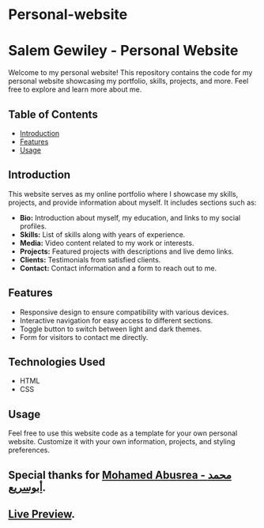 # Personal-website

# Salem Gewiley - Personal Website

Welcome to my personal website! This repository contains the code for my personal website showcasing my portfolio, skills, projects, and more. Feel free to explore and learn more about me.

## Table of Contents
- [Introduction](#introduction)
- [Features](#features)
- [Usage](#usage)

## Introduction

This website serves as my online portfolio where I showcase my skills, projects, and provide information about myself. It includes sections such as:
- **Bio:** Introduction about myself, my education, and links to my social profiles.
- **Skills:** List of skills along with years of experience.
- **Media:** Video content related to my work or interests.
- **Projects:** Featured projects with descriptions and live demo links.
- **Clients:** Testimonials from satisfied clients.
- **Contact:** Contact information and a form to reach out to me.

## Features

- Responsive design to ensure compatibility with various devices.
- Interactive navigation for easy access to different sections.
- Toggle button to switch between light and dark themes.
- Form for visitors to contact me directly.

## Technologies Used

- HTML
- CSS


## Usage

Feel free to use this website code as a template for your own personal website. Customize it with your own information, projects, and styling preferences.


## Special thanks for  [Mohamed Abusrea - محمد أبوسريع](https://www.youtube.com/@MohamedAbusrea/).

## [Live Preview](salemgewiley.github.io).
